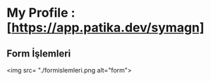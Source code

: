 # My Profile : [https://app.patika.dev/symagn]

## Form İşlemleri
<img src= "./formislemleri.png alt="form">